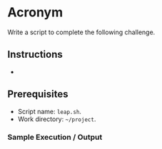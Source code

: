 # Acronym

Write a script to complete the following challenge.

## Instructions

- 

## Prerequisites

- Script name: `leap.sh`.
- Work directory: `~/project`.

### Sample Execution / Output

